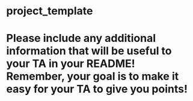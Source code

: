 # project_template
# Please include any additional information that will be useful to your TA in your README! Remember, your goal is to make it easy for your TA to give you points!










